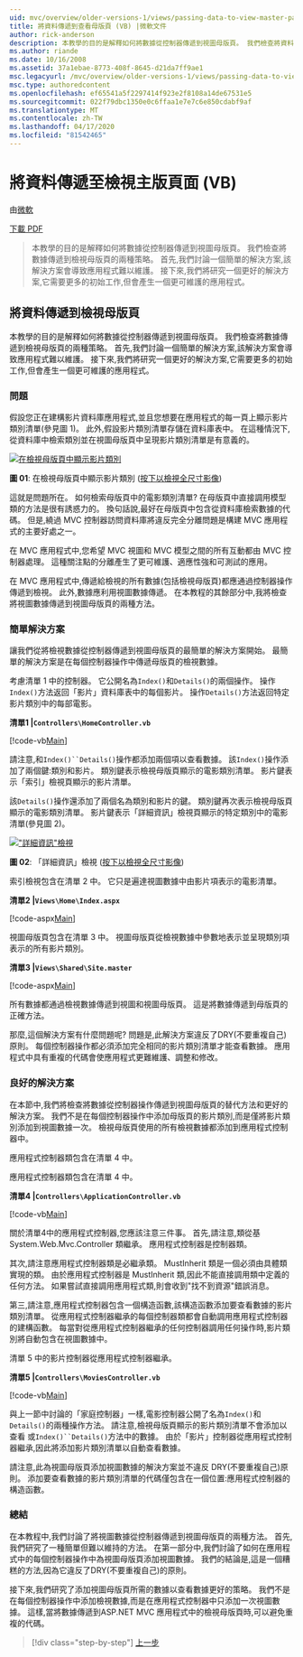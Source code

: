```yaml
---
uid: mvc/overview/older-versions-1/views/passing-data-to-view-master-pages-vb
title: 將資料傳遞到查看母版頁 (VB) |微軟文件
author: rick-anderson
description: 本教學的目的是解釋如何將數據從控制器傳遞到視圖母版頁。 我們檢查將資料傳遞到檢視的兩種策略...
ms.author: riande
ms.date: 10/16/2008
ms.assetid: 37a1ebae-8773-408f-8645-d21da7ff9ae1
msc.legacyurl: /mvc/overview/older-versions-1/views/passing-data-to-view-master-pages-vb
msc.type: authoredcontent
ms.openlocfilehash: ef65541a5f2297414f923e2f8108a14de67531e5
ms.sourcegitcommit: 022f79dbc1350e0c6ffaa1e7e7c6e850cdabf9af
ms.translationtype: MT
ms.contentlocale: zh-TW
ms.lasthandoff: 04/17/2020
ms.locfileid: "81542465"
---
```

# <a name="passing-data-to-view-master-pages-vb"></a>將資料傳遞至檢視主版頁面 (VB)

由[微軟](https://github.com/microsoft)

[下載 PDF](https://download.microsoft.com/download/e/f/3/ef3f2ff6-7424-48f7-bdaa-180ef64c3490/ASPNET_MVC_Tutorial_13_VB.pdf)

> 本教學的目的是解釋如何將數據從控制器傳遞到視圖母版頁。 我們檢查將數據傳遞到檢視母版頁的兩種策略。 首先,我們討論一個簡單的解決方案,該解決方案會導致應用程式難以維護。 接下來,我們將研究一個更好的解決方案,它需要更多的初始工作,但會產生一個更可維護的應用程式。

## <a name="passing-data-to-view-master-pages"></a>將資料傳遞到檢視母版頁

本教學的目的是解釋如何將數據從控制器傳遞到視圖母版頁。 我們檢查將數據傳遞到檢視母版頁的兩種策略。 首先,我們討論一個簡單的解決方案,該解決方案會導致應用程式難以維護。 接下來,我們將研究一個更好的解決方案,它需要更多的初始工作,但會產生一個更可維護的應用程式。

### <a name="the-problem"></a>問題

假設您正在建構影片資料庫應用程式,並且您想要在應用程式的每一頁上顯示影片類別清單(參見圖 1)。 此外,假設影片類別清單存儲在資料庫表中。 在這種情況下,從資料庫中檢索類別並在視圖母版頁中呈現影片類別清單是有意義的。

[![在檢視母版頁中顯示影片類別](passing-data-to-view-master-pages-vb/_static/image2.png)](passing-data-to-view-master-pages-vb/_static/image1.png)

**圖 01**: 在檢視母版頁中顯示影片類別 ([按下以檢視全尺寸影像](passing-data-to-view-master-pages-vb/_static/image3.png))

這就是問題所在。 如何檢索母版頁中的電影類別清單? 在母版頁中直接調用模型類的方法是很有誘惑力的。 換句話說,最好在母版頁中包含從資料庫檢索數據的代碼。 但是,繞過 MVC 控制器訪問資料庫將違反完全分離問題是構建 MVC 應用程式的主要好處之一。

在 MVC 應用程式中,您希望 MVC 視圖和 MVC 模型之間的所有互動都由 MVC 控制器處理。 這種關注點的分離產生了更可維護、適應性強和可測試的應用。

在 MVC 應用程式中,傳遞給檢視的所有數據(包括檢視母版頁)都應通過控制器操作傳遞到檢視。 此外,數據應利用視圖數據傳遞。 在本教程的其餘部分中,我將檢查將視圖數據傳遞到視圖母版頁的兩種方法。

### <a name="the-simple-solution"></a>簡單解決方案

讓我們從將檢視數據從控制器傳遞到視圖母版頁的最簡單的解決方案開始。 最簡單的解決方案是在每個控制器操作中傳遞母版頁的檢視數據。

考慮清單 1 中的控制器。 它公開名為`Index()`和`Details()`的兩個操作。 操作`Index()`方法返回「影片」資料庫表中的每個影片。 操作`Details()`方法返回特定影片類別中的每部電影。

**清單1 |`Controllers\HomeController.vb`**

[!code-vb[Main](passing-data-to-view-master-pages-vb/samples/sample1.vb)]

請注意,和`Index()``Details()`操作都添加兩個項以查看數據。 該`Index()`操作添加了兩個鍵:類別和影片。 類別鍵表示檢視母版頁顯示的電影類別清單。 影片鍵表示「索引」檢視頁顯示的影片清單。

該`Details()`操作還添加了兩個名為類別和影片的鍵。 類別鍵再次表示檢視母版頁顯示的電影類別清單。 影片鍵表示「詳細資訊」檢視頁顯示的特定類別中的電影清單(參見圖 2)。

[!["詳細資訊"檢視](passing-data-to-view-master-pages-vb/_static/image5.png)](passing-data-to-view-master-pages-vb/_static/image4.png)

**圖 02**: 「詳細資訊」檢視 ([按下以檢視全尺寸影像](passing-data-to-view-master-pages-vb/_static/image6.png))

索引檢視包含在清單 2 中。 它只是遍達視圖數據中由影片項表示的電影清單。

**清單2 |`Views\Home\Index.aspx`**

[!code-aspx[Main](passing-data-to-view-master-pages-vb/samples/sample2.aspx)]

視圖母版頁包含在清單 3 中。 視圖母版頁從檢視數據中參數地表示並呈現類別項表示的所有影片類別。

**清單3 |`Views\Shared\Site.master`**

[!code-aspx[Main](passing-data-to-view-master-pages-vb/samples/sample3.aspx)]

所有數據都通過檢視數據傳遞到視圖和視圖母版頁。 這是將數據傳遞到母版頁的正確方法。

那麼,這個解決方案有什麼問題呢? 問題是,此解決方案違反了DRY(不要重複自己)原則。 每個控制器操作都必須添加完全相同的影片類別清單才能查看數據。 應用程式中具有重複的代碼會使應用程式更難維護、調整和修改。

### <a name="the-good-solution"></a>良好的解決方案

在本節中,我們將檢查將數據從控制器操作傳遞到視圖母版頁的替代方法和更好的解決方案。 我們不是在每個控制器操作中添加母版頁的影片類別,而是僅將影片類別添加到視圖數據一次。 檢視母版頁使用的所有檢視數據都添加到應用程式控制器中。

應用程式控制器類包含在清單 4 中。

應用程式控制器類包含在清單 4 中。

**清單4 |`Controllers\ApplicationController.vb`**

[!code-vb[Main](passing-data-to-view-master-pages-vb/samples/sample4.vb)]

關於清單4中的應用程式控制器,您應該注意三件事。 首先,請注意,類從基 System.Web.Mvc.Controller 類繼承。 應用程式控制器是控制器類。

其次,請注意應用程式控制器類是必繼承類。 MustInherit 類是一個必須由具體類實現的類。 由於應用程式控制器是 MustInherit 類,因此不能直接調用類中定義的任何方法。 如果嘗試直接調用應用程式類,則會收到"找不到資源"錯誤消息。

第三,請注意,應用程式控制器包含一個構造函數,該構造函數添加要查看數據的影片類別清單。 從應用程式控制器繼承的每個控制器類都會自動調用應用程式控制器的建構函數。 每當對從應用程式控制器繼承的任何控制器調用任何操作時,影片類別將自動包含在視圖數據中。

清單 5 中的影片控制器從應用程式控制器繼承。

**清單5 |`Controllers\MoviesController.vb`**

[!code-vb[Main](passing-data-to-view-master-pages-vb/samples/sample5.vb)]

與上一節中討論的「家庭控制器」一樣,電影控制器公開了名為`Index()`和`Details()`的兩種操作方法。 請注意,檢視母版頁顯示的影片類別清單不會添加以查看 或`Index()``Details()`方法中的數據。 由於「影片」控制器從應用程式控制器繼承,因此將添加影片類別清單以自動查看數據。

請注意,此為視圖母版頁添加視圖數據的解決方案並不違反 DRY(不要重複自己)原則。 添加要查看數據的影片類別清單的代碼僅包含在一個位置:應用程式控制器的構造函數。

### <a name="summary"></a>總結

在本教程中,我們討論了將視圖數據從控制器傳遞到視圖母版頁的兩種方法。 首先,我們研究了一種簡單但難以維持的方法。 在第一部分中,我們討論了如何在應用程式中的每個控制器操作中為視圖母版頁添加視圖數據。 我們的結論是,這是一個糟糕的方法,因為它違反了DRY(不要重複自己)的原則。

接下來,我們研究了添加視圖母版頁所需的數據以查看數據更好的策略。 我們不是在每個控制器操作中添加檢視數據,而是在應用程式控制器中只添加一次視圖數據。 這樣,當將數據傳遞到ASP.NET MVC 應用程式中的檢視母版頁時,可以避免重複的代碼。

> [!div class="step-by-step"]
> [上一步](creating-page-layouts-with-view-master-pages-vb.md)

